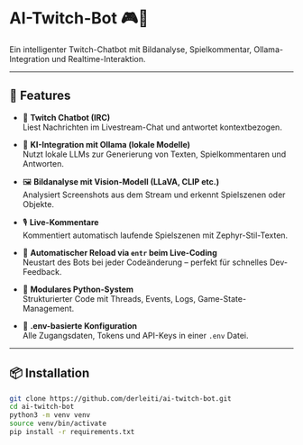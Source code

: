# AI-Twitch-Bot 🎮🤖

Ein intelligenter Twitch-Chatbot mit Bildanalyse, Spielkommentar, Ollama-Integration und Realtime-Interaktion.

---

## 🚀 Features

- 📡 **Twitch Chatbot (IRC)**  
  Liest Nachrichten im Livestream-Chat und antwortet kontextbezogen.

- 🧠 **KI-Integration mit Ollama (lokale Modelle)**  
  Nutzt lokale LLMs zur Generierung von Texten, Spielkommentaren und Antworten.

- 🖼️ **Bildanalyse mit Vision-Modell (LLaVA, CLIP etc.)**  
  Analysiert Screenshots aus dem Stream und erkennt Spielszenen oder Objekte.

- 🎙️ **Live-Kommentare**  
  Kommentiert automatisch laufende Spielszenen mit Zephyr-Stil-Texten.

- 🔁 **Automatischer Reload via `entr` beim Live-Coding**  
  Neustart des Bots bei jeder Codeänderung – perfekt für schnelles Dev-Feedback.

- 🧩 **Modulares Python-System**  
  Strukturierter Code mit Threads, Events, Logs, Game-State-Management.

- 🔐 **.env-basierte Konfiguration**  
  Alle Zugangsdaten, Tokens und API-Keys in einer `.env` Datei.

---

## 📦 Installation

```bash
git clone https://github.com/derleiti/ai-twitch-bot.git
cd ai-twitch-bot
python3 -m venv venv
source venv/bin/activate
pip install -r requirements.txt

